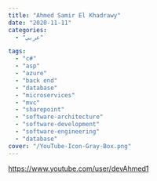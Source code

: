 ```yaml
---
title: "Ahmed Samir El Khadrawy"
date: "2020-11-11"
categories:
  - "عربي"

tags:
  - "c#"
  - "asp"
  - "azure"
  - "back end"
  - "database"
  - "microservices"
  - "mvc"
  - "sharepoint"
  - "software-architecture"
  - "software-development"
  - "software-engineering"
  - "database"
cover: "/YouTube-Icon-Gray-Box.png"
---
```


https://www.youtube.com/user/devAhmed1
